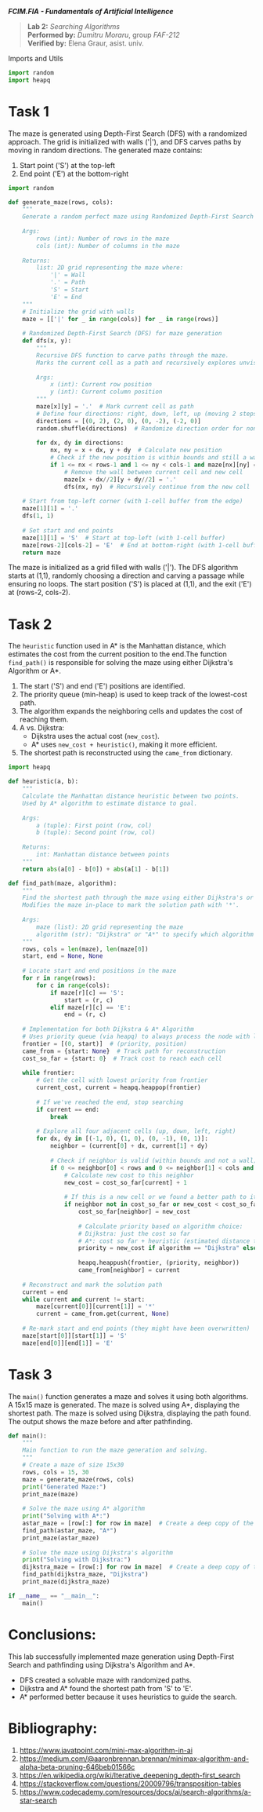 ***FCIM.FIA - Fundamentals of Artificial Intelligence***

> **Lab 2:** *Searching Algorithms* \
> **Performed by:** *Dumitru Moraru*, group *FAF-212* \
> **Verified by:** Elena Graur, asist. univ.

Imports and Utils


```python
import random
import heapq
```

# Task 1
The maze is generated using Depth-First Search (DFS) with a randomized approach. The grid is initialized with walls ('|'), and DFS carves paths by moving in random directions. The generated maze contains:
1) Start point ('S') at the top-left
2) End point ('E') at the bottom-right


```python
import random

def generate_maze(rows, cols):
    """
    Generate a random perfect maze using Randomized Depth-First Search algorithm.
    
    Args:
        rows (int): Number of rows in the maze
        cols (int): Number of columns in the maze
    
    Returns:
        list: 2D grid representing the maze where:
            '|' = Wall
            '.' = Path
            'S' = Start
            'E' = End
    """
    # Initialize the grid with walls
    maze = [['|' for _ in range(cols)] for _ in range(rows)]
    
    # Randomized Depth-First Search (DFS) for maze generation
    def dfs(x, y):
        """
        Recursive DFS function to carve paths through the maze.
        Marks the current cell as a path and recursively explores unvisited neighbors.
        
        Args:
            x (int): Current row position
            y (int): Current column position
        """
        maze[x][y] = '.'  # Mark current cell as path
        # Define four directions: right, down, left, up (moving 2 steps to jump over walls)
        directions = [(0, 2), (2, 0), (0, -2), (-2, 0)]
        random.shuffle(directions)  # Randomize direction order for non-predictable mazes
        
        for dx, dy in directions:
            nx, ny = x + dx, y + dy  # Calculate new position
            # Check if the new position is within bounds and still a wall
            if 1 <= nx < rows-1 and 1 <= ny < cols-1 and maze[nx][ny] == '|':
                # Remove the wall between current cell and new cell
                maze[x + dx//2][y + dy//2] = '.'
                dfs(nx, ny)  # Recursively continue from the new cell
    
    # Start from top-left corner (with 1-cell buffer from the edge)
    maze[1][1] = '.'
    dfs(1, 1)
    
    # Set start and end points
    maze[1][1] = 'S'  # Start at top-left (with 1-cell buffer)
    maze[rows-2][cols-2] = 'E'  # End at bottom-right (with 1-cell buffer)
    return maze
```

The maze is initialized as a grid filled with walls ('|').
The DFS algorithm starts at (1,1), randomly choosing a direction and carving a passage while ensuring no loops.
The start position ('S') is placed at (1,1), and the exit ('E') at (rows-2, cols-2).

# Task 2
The `heuristic` function used in A* is the Manhattan distance, which estimates the cost from the current position to the end.The function `find_path()` is responsible for solving the maze using either Dijkstra's Algorithm or A*.
1) The start ('S') and end ('E') positions are identified.
2) The priority queue (min-heap) is used to keep track of the lowest-cost path.
3) The algorithm expands the neighboring cells and updates the cost of reaching them.
4) A vs. Dijkstra:
    * Dijkstra uses the actual cost (`new_cost`).
    * A* uses `new_cost + heuristic()`, making it more efficient.
5) The shortest path is reconstructed using the `came_from` dictionary.


```python
import heapq

def heuristic(a, b):
    """
    Calculate the Manhattan distance heuristic between two points.
    Used by A* algorithm to estimate distance to goal.
    
    Args:
        a (tuple): First point (row, col)
        b (tuple): Second point (row, col)
    
    Returns:
        int: Manhattan distance between points
    """
    return abs(a[0] - b[0]) + abs(a[1] - b[1])

def find_path(maze, algorithm):
    """
    Find the shortest path through the maze using either Dijkstra's or A* algorithm.
    Modifies the maze in-place to mark the solution path with '*'.
    
    Args:
        maze (list): 2D grid representing the maze
        algorithm (str): "Dijkstra" or "A*" to specify which algorithm to use
    """
    rows, cols = len(maze), len(maze[0])
    start, end = None, None
    
    # Locate start and end positions in the maze
    for r in range(rows):
        for c in range(cols):
            if maze[r][c] == 'S':
                start = (r, c)
            elif maze[r][c] == 'E':
                end = (r, c)
    
    # Implementation for both Dijkstra & A* Algorithm
    # Uses priority queue (via heapq) to always process the node with lowest cost first
    frontier = [(0, start)]  # (priority, position)
    came_from = {start: None}  # Track path for reconstruction
    cost_so_far = {start: 0}  # Track cost to reach each cell
    
    while frontier:
        # Get the cell with lowest priority from frontier
        current_cost, current = heapq.heappop(frontier)
        
        # If we've reached the end, stop searching
        if current == end:
            break
        
        # Explore all four adjacent cells (up, down, left, right)
        for dx, dy in [(-1, 0), (1, 0), (0, -1), (0, 1)]:
            neighbor = (current[0] + dx, current[1] + dy)
            
            # Check if neighbor is valid (within bounds and not a wall)
            if 0 <= neighbor[0] < rows and 0 <= neighbor[1] < cols and maze[neighbor[0]][neighbor[1]] != '|':
                # Calculate new cost to this neighbor
                new_cost = cost_so_far[current] + 1
                
                # If this is a new cell or we found a better path to it
                if neighbor not in cost_so_far or new_cost < cost_so_far[neighbor]:
                    cost_so_far[neighbor] = new_cost
                    
                    # Calculate priority based on algorithm choice:
                    # Dijkstra: just the cost so far
                    # A*: cost so far + heuristic (estimated distance to goal)
                    priority = new_cost if algorithm == "Dijkstra" else new_cost + heuristic(neighbor, end)
                    
                    heapq.heappush(frontier, (priority, neighbor))
                    came_from[neighbor] = current
    
    # Reconstruct and mark the solution path
    current = end
    while current and current != start:
        maze[current[0]][current[1]] = '*'
        current = came_from.get(current, None)
    
    # Re-mark start and end points (they might have been overwritten)
    maze[start[0]][start[1]] = 'S'
    maze[end[0]][end[1]] = 'E'
```

# Task 3
The `main()` function generates a maze and solves it using both algorithms.
A 15x15 maze is generated.
The maze is solved using A*, displaying the shortest path.
The maze is solved using Dijkstra, displaying the path found.
The output shows the maze before and after pathfinding.


```python
def main():
    """
    Main function to run the maze generation and solving.
    """
    # Create a maze of size 15x30
    rows, cols = 15, 30
    maze = generate_maze(rows, cols)
    print("Generated Maze:")
    print_maze(maze)
    
    # Solve the maze using A* algorithm
    print("Solving with A*:")
    astar_maze = [row[:] for row in maze]  # Create a deep copy of the maze
    find_path(astar_maze, "A*")
    print_maze(astar_maze)
    
    # Solve the maze using Dijkstra's algorithm
    print("Solving with Dijkstra:")
    dijkstra_maze = [row[:] for row in maze]  # Create a deep copy of the maze
    find_path(dijkstra_maze, "Dijkstra")
    print_maze(dijkstra_maze)

if __name__ == "__main__":
    main()
```

# Conclusions:
This lab successfully implemented maze generation using Depth-First Search and pathfinding using Dijkstra's Algorithm and A*.

* DFS created a solvable maze with randomized paths.
* Dijkstra and A* found the shortest path from 'S' to 'E'.
* A* performed better because it uses heuristics to guide the search.

# Bibliography:

1) https://www.javatpoint.com/mini-max-algorithm-in-ai
2) https://medium.com/@aaronbrennan.brennan/minimax-algorithm-and-alpha-beta-pruning-646beb01566c
3) https://en.wikipedia.org/wiki/Iterative_deepening_depth-first_search
4) https://stackoverflow.com/questions/20009796/transposition-tables
5) https://www.codecademy.com/resources/docs/ai/search-algorithms/a-star-search
